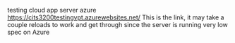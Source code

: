 testing cloud app server azure
https://cits3200testingvpt.azurewebsites.net/
This is the link, it may take a couple reloads to work and get through since the server is running very low spec on Azure
